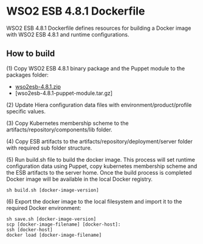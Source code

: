 # WSO2 ESB 4.8.1 Dockerfile

WSO2 ESB 4.8.1 Dockerfile defines resources for building a Docker image with WSO2 ESB 4.8.1 and runtime configurations. 

## How to build

(1) Copy WSO2 ESB 4.8.1 binary package and the Puppet module to the packages folder:

* [wso2esb-4.8.1.zip](http://wso2.com/products/enterprise-service-bus/)
* [wso2esb-4.8.1-puppet-module.tar.gz]

(2) Update Hiera configuration data files with environment/product/profile specific values.

(3) Copy Kubernetes membership scheme to the artifacts/repository/components/lib folder.

(4) Copy ESB artifacts to the artifacts/repository/deployment/server folder with required sub folder structure. 

(5) Run build.sh file to build the docker image. This process will set runtime configuration data using Puppet, copy kubernetes membership scheme and the ESB artifacts to the server home. Once the build process is completed Docker image will be available in the local Docker registry. 
````
sh build.sh [docker-image-version]
````

(6) Export the docker image to the local filesystem and import it to the required Docker environment:
````
sh save.sh [docker-image-version]
scp [docker-image-filename] [docker-host]:
ssh [docker-host]
docker load [docker-image-filename]
````
